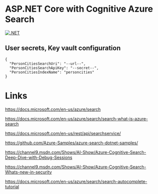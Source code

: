# ASP.NET Core with Cognitive Azure Search

[![.NET](https://github.com/jigarce/AzureCognitivSearch/actions/workflows/dotnet.yml/badge.svg)](https://github.com/jigarce/AzureCognitivSearch/actions/workflows/dotnet.yml)

 

## User secrets, Key vault configuration

```
{
  "PersonCitiesSearchUri": "--url--",
  "PersonCitiesSearchApiKey": "--secret--",
  "PersonCitiesIndexName": "personcities"
}
```
 

# Links

https://docs.microsoft.com/en-us/azure/search

https://docs.microsoft.com/en-us/azure/search/search-what-is-azure-search

https://docs.microsoft.com/en-us/rest/api/searchservice/

https://github.com/Azure-Samples/azure-search-dotnet-samples/

https://channel9.msdn.com/Shows/AI-Show/Azure-Cognitive-Search-Deep-Dive-with-Debug-Sessions

https://channel9.msdn.com/Shows/AI-Show/Azure-Cognitive-Search-Whats-new-in-security

https://docs.microsoft.com/en-us/azure/search/search-autocomplete-tutorial
